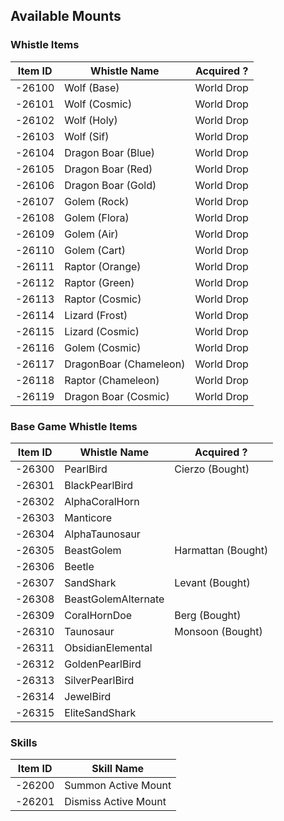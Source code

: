 ## Available Mounts


### Whistle Items
| Item ID | Whistle Name | Acquired ? |
| --------| ------------- | ----------|
| -26100  | Wolf (Base)  | World Drop |
| -26101  | Wolf (Cosmic)  | World Drop |
| -26102  | Wolf (Holy)  | World Drop |
| -26103  | Wolf (Sif)  | World Drop |
| -26104  | Dragon Boar (Blue)  | World Drop |
| -26105  | Dragon Boar (Red)  | World Drop |
| -26106  | Dragon Boar (Gold)  | World Drop |
| -26107  | Golem (Rock)  | World Drop |
| -26108  | Golem (Flora)  | World Drop |
| -26109  | Golem (Air)  | World Drop |
| -26110  | Golem (Cart)  | World Drop |
| -26111  | Raptor (Orange)  | World Drop |
| -26112  | Raptor (Green)  | World Drop |
| -26113  | Raptor (Cosmic)  | World Drop |
| -26114  | Lizard (Frost)  | World Drop |
| -26115  | Lizard (Cosmic)  | World Drop |
| -26116  | Golem (Cosmic)  | World Drop |
| -26117  | DragonBoar (Chameleon)  | World Drop |
| -26118  | Raptor (Chameleon)  | World Drop |
| -26119  | Dragon Boar (Cosmic)  | World Drop |


### Base Game Whistle Items
| Item ID | Whistle Name | Acquired ? |
| --------| -------------| -----------|
| -26300  | PearlBird  | Cierzo (Bought) |
| -26301  | BlackPearlBird  |
| -26302  | AlphaCoralHorn  |
| -26303  | Manticore  |
| -26304  | AlphaTaunosaur  |
| -26305  | BeastGolem  | Harmattan (Bought) |
| -26306  | Beetle  |
| -26307  | SandShark  | Levant (Bought) |
| -26308  | BeastGolemAlternate  |
| -26309  | CoralHornDoe  | Berg (Bought) |
| -26310  | Taunosaur  | Monsoon (Bought) |
| -26311  | ObsidianElemental |
| -26312  | GoldenPearlBird |
| -26313  | SilverPearlBird |
| -26314  | JewelBird |
| -26315  | EliteSandShark |

### Skills
| Item ID | Skill Name |
| --------| ------------- |
| -26200  | Summon Active Mount  |
| -26201  | Dismiss Active Mount  |
